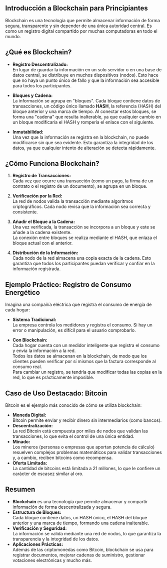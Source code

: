 
## **Introducción a Blockchain para Principiantes**

Blockchain es una tecnología que permite almacenar información de forma segura, transparente y sin depender de una única autoridad central. Es como un registro digital compartido por muchas computadoras en todo el mundo.



## **¿Qué es Blockchain?**

- **Registro Descentralizado:**  
  En lugar de guardar la información en un solo servidor o en una base de datos central, se distribuye en muchos dispositivos (nodos). Esto hace que no haya un punto único de fallo y que la información sea accesible para todos los participantes.

- **Bloques y Cadena:**  
  La información se agrupa en "bloques". Cada bloque contiene datos de transacciones, un código único llamado **HASH**, la referencia (HASH) del bloque anterior y una marca de tiempo. Al conectar estos bloques, se forma una "cadena" que resulta inalterable, ya que cualquier cambio en un bloque modificaría el HASH y rompería el enlace con el siguiente.

- **Inmutabilidad:**  
  Una vez que la información se registra en la blockchain, no puede modificarse sin que sea evidente. Esto garantiza la integridad de los datos, ya que cualquier intento de alteración se detecta rápidamente.



## **¿Cómo Funciona Blockchain?**

1. **Registro de Transacciones:**  
   Cada vez que ocurre una transacción (como un pago, la firma de un contrato o el registro de un documento), se agrupa en un bloque.

2. **Verificación por la Red:**  
   La red de nodos valida la transacción mediante algoritmos criptográficos. Cada nodo revisa que la información sea correcta y consistente.

3. **Añadir el Bloque a la Cadena:**  
   Una vez verificada, la transacción se incorpora a un bloque y este se añade a la cadena existente.  
   La conexión entre bloques se realiza mediante el HASH, que enlaza el bloque actual con el anterior.

4. **Distribución de la Información:**  
   Cada nodo de la red almacena una copia exacta de la cadena. Esto garantiza que todos los participantes puedan verificar y confiar en la información registrada.



## **Ejemplo Práctico: Registro de Consumo Energético**

Imagina una compañía eléctrica que registra el consumo de energía de cada hogar:

- **Sistema Tradicional:**  
  La empresa controla los medidores y registra el consumo. Si hay un error o manipulación, es difícil para el usuario comprobarlo.

- **Con Blockchain:**  
  Cada hogar cuenta con un medidor inteligente que registra el consumo y envía la información a la red.  
  Todos los datos se almacenan en la blockchain, de modo que los clientes pueden verificar por sí mismos que la factura corresponde al consumo real.  
  Para cambiar un registro, se tendría que modificar todas las copias en la red, lo que es prácticamente imposible.



## **Caso de Uso Destacado: Bitcoin**

Bitcoin es el ejemplo más conocido de cómo se utiliza blockchain:

- **Moneda Digital:**  
  Bitcoin permite enviar y recibir dinero sin intermediarios (como bancos).  
- **Descentralización:**  
  La red Bitcoin está compuesta por miles de nodos que validan las transacciones, lo que evita el control de una única entidad.
- **Minado:**  
  Los mineros (personas o empresas que aportan potencia de cálculo) resuelven complejos problemas matemáticos para validar transacciones y, a cambio, reciben bitcoins como recompensa.  
- **Oferta Limitada:**  
  La cantidad de bitcoins está limitada a 21 millones, lo que le confiere un carácter de escasez similar al oro.



## **Resumen**

- **Blockchain** es una tecnología que permite almacenar y compartir información de forma descentralizada y segura.
- **Estructura de Bloques:**  
  Cada bloque contiene datos, un HASH único, el HASH del bloque anterior y una marca de tiempo, formando una cadena inalterable.
- **Verificación y Seguridad:**  
  La información se valida mediante una red de nodos, lo que garantiza la transparencia y la integridad de los datos.
- **Aplicaciones Prácticas:**  
  Además de las criptomonedas como Bitcoin, blockchain se usa para registrar documentos, mejorar cadenas de suministro, gestionar votaciones electrónicas y mucho más.



